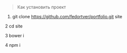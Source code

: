> Как установить проект

1. git clone https://github.com/fedortver/portfolio.git site

2 cd site

3 bower i

4 npm i